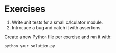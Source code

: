 # Exercises

1. Write unit tests for a small calculator module.
2. Introduce a bug and catch it with assertions.

Create a new Python file per exercise and run it with:
```bash
python your_solution.py
```
